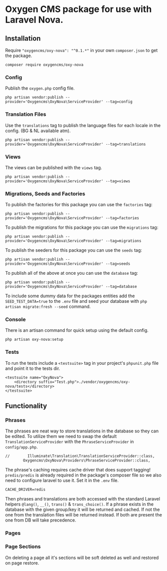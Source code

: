 # Oxygen CMS package for use with Laravel Nova.

## Installation
Require `"oxygencms/oxy-nova": "^0.1.*"` in your own `composer.json` to get the package.
```
composer require oxygencms/oxy-nova
```


### Config
Publish the `oxygen.php` config file.
```
php artisan vendor:publish --provider='Oxygencms\OxyNova\ServiceProvider' --tag=config
```


### Translation Files
Use the `translations` tag to publish the language files for each locale in the config. (BG & NL available atm).
```
php artisan vendor:publish --provider='Oxygencms\OxyNova\ServiceProvider' --tag=translations
```


### Views
The views can be published with the `views` tag. 
```
php artisan vendor:publish --provider='Oxygencms\OxyNova\ServiceProvider' --tag=views
```


### Migrations, Seeds and Factories
To publish the factories for this package you can use the `factories` tag: 
```
php artisan vendor:publish --provider='Oxygencms\OxyNova\ServiceProvider' --tag=factories
```

To publish the migrations for this package you can use the `migrations` tag: 
```
php artisan vendor:publish --provider='Oxygencms\OxyNova\ServiceProvider' --tag=migrations
```

To publish the seeders for this package you can use the `seeds` tag: 
```
php artisan vendor:publish --provider='Oxygencms\OxyNova\ServiceProvider' --tag=seeds
```

To publish all of the above at once you can use the `database` tag: 
```
php artisan vendor:publish --provider='Oxygencms\OxyNova\ServiceProvider' --tag=database
```

To include some dummy data for the packages entities add the `SEED_TEST_DATA=true` to the
`.env` file and seed your database with `php artisan migrate:fresh --seed` command.


### Console
There is an artisan command for quick setup using the default config.
```
php artisan oxy-nova:setup
```


### Tests
To run the tests include a `<testsuite>` tag in your project's `phpunit.php` file and point it to the tests dir.
```
<testsuite name="OxyNova">
    <directory suffix="Test.php">./vendor/oxygencms/oxy-nova/tests</directory>
</testsuite>
```


## Functionality
### Phrases
The phrases are neat way to store translations in the database so they can be edited. To utilize them we need to swap
 the default `TranslationServiceProvider` with the `PhraseServiceProvider` in `config/app.php`.
```
//        Illuminate\Translation\TranslationServiceProvider::class,
        Oxygencms\OxyNova\Providers\PhraseServiceProvider::class,
```
The phrase's caching requires cache driver that does support tagging! `predis/predis` is already required in the
 package's composer file so we also need to configure laravel to use it. Set it in the `.env` file.
```
CACHE_DRIVER=redis
```
Then phrases and translations are both accessed with the standard Laravel helpers `@lang()`, `__()`, `trans()` &
 `trans_choice()`. If a phrase exists in the database with the given group/key it will be returned and cached. If not 
 the one from the translation files will be returned instead. If both are present the one from DB will take precedence.
 
 
 ### Pages
 ### Page Sections
 On deleting a page all it's sections will be soft deleted as well and restored on page restore.